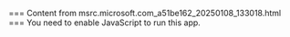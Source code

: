 === Content from msrc.microsoft.com_a51be162_20250108_133018.html ===
You need to enable JavaScript to run this app.
